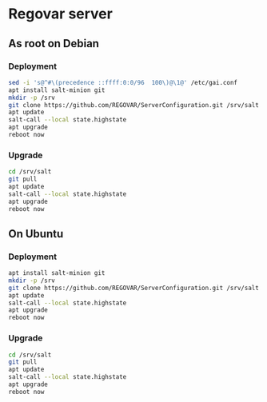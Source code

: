 # Regovar server

## As root on Debian

### Deployment

```sh
sed -i 's@^#\(precedence ::ffff:0:0/96  100\)@\1@' /etc/gai.conf
apt install salt-minion git
mkdir -p /srv
git clone https://github.com/REGOVAR/ServerConfiguration.git /srv/salt
apt update
salt-call --local state.highstate
apt upgrade
reboot now
```

### Upgrade

```sh
cd /srv/salt
git pull
apt update
salt-call --local state.highstate
apt upgrade
reboot now
```

## On Ubuntu

### Deployment

```sh
apt install salt-minion git
mkdir -p /srv
git clone https://github.com/REGOVAR/ServerConfiguration.git /srv/salt
apt update
salt-call --local state.highstate
apt upgrade
reboot now
```

### Upgrade

```sh
cd /srv/salt
git pull
apt update
salt-call --local state.highstate
apt upgrade
reboot now
```
